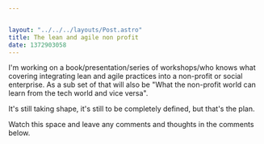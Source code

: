 ```yaml
---


layout: "../../../layouts/Post.astro"
title: The lean and agile non profit
date: 1372903058
---
```



I&#39;m working on a book/presentation/series of workshops/who knows what covering integrating lean and agile practices into a non-profit or social enterprise. As a sub set of that will also be &quot;What the non-profit world can learn from the tech world and vice versa&quot;.

It&#39;s still taking shape, it&#39;s still to be completely defined, but that&#39;s the plan.

Watch this space and leave any comments and thoughts in the comments below.

